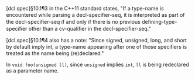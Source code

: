 [dcl.spec]§10.1¶3 in the C++11 standard states, "If a type-name is encountered while parsing a decl-speciﬁer-seq, it is interpreted as part of the decl-speciﬁer-seq if and only if there is no previous defining-type-speciﬁer other than a cv-qualiﬁer in the decl-speciﬁer-seq." 

[dcl.spec]§10.1¶4 also has a note: "Since signed, unsigned, long, and short by default imply int, a type-name appearing after one of those speciﬁers is treated as the name being (re)declared."

In `void foo(unsigned ll)`, since `unsigned` implies `int`, `ll` is being redeclared as a parameter name.
